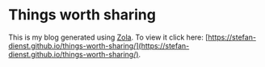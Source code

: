 # Things worth sharing
This is my blog generated using [Zola](https://www.getzola.org/).
To view it click here: [https://stefan-dienst.github.io/things-worth-sharing/](https://stefan-dienst.github.io/things-worth-sharing/).
